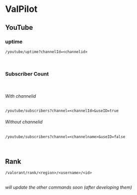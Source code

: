 # ValPilot

## YouTube

### uptime
```
/youtube/uptime?channelId=<channelid>
```

<br>

### Subscriber Count
<br>

###### With channelid

```
/youtube/subscribers?channel=<channelId>&useID=true
```
###### Without channelid
```
/youtube/subscribers?channel=<channelname>&useID=false
```
<br>

## Rank

```
/valorant/rank/<region>/<username>/<id>

```


<br>
<em>will update the other commands soon (after developing them) </em>
